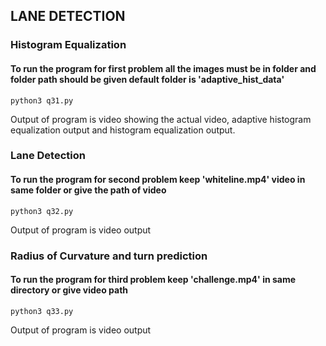 ## LANE DETECTION

### Histogram Equalization 
#### To run the program for first problem all the images must be in folder and folder path should be given default folder is 'adaptive_hist_data'
```
python3 q31.py 
```
Output of program is video showing the actual video, adaptive histogram equalization output and histogram equalization output.

### Lane Detection
#### To run the program for second problem keep 'whiteline.mp4' video in same folder or give the path of video
```
python3 q32.py
```
Output of program is video output

### Radius of Curvature and turn prediction
#### To run the program for third problem keep 'challenge.mp4' in same directory or give video path
```
python3 q33.py
```
Output of program is video output
